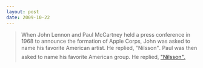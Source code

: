 ```yaml
---
layout: post
date: 2009-10-22
---  
```


>When John Lennon and Paul McCartney held a press conference in 1968 to announce the formation of Apple Corps, John was asked to name his favorite American artist. He replied, "Nilsson". Paul was then asked to name his favorite American group. He replied, ["Nilsson".](https://en.wikipedia.org/wiki/Harry_Nilsson#1967–1968:_Signing_with_RCA_Victor)
